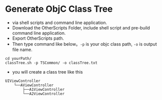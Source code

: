 # Generate ObjC Class Tree

* via shell scripts and command line application.
* Download the OtherScripts Folder, include shell script and pre-build command line application.
* Export OtherScripts path.
* Then type command like below。`-p` is your objc class path, `-o` is output file name.

~~~
cd yourPath/
classTree.sh -p TSCommon/ -o classTree.txt  
~~~


* you will create a class tree like this 

~~~
UIViewController
	└──AViewController
		├──A1ViewController
		└──A2ViewController
~~~



